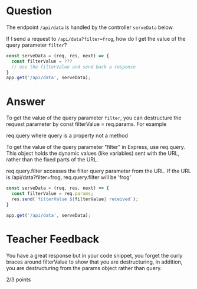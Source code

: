 # Question

The endpoint `/api/data` is handled by the controller `serveData` below.

If I send a request to `/api/data?filter=frog`, how do I get the value of the query parameter `filter`?

```js
const serveData = (req, res, next) => {
  const filterValue = ???
  // use the filterValue and send back a response
}
app.get('/api/data', serveData);
```

# Answer
To get the value of the query parameter `filter`, you can destructure the request parameter by const filterValue = req.params. For example

req.query where query is a property not a method

To get the value of the query parameter "filter" in Express, use req.query. This object holds the dynamic values (like variables) sent with the URL, rather than the fixed parts of the URL.

req.query.filter accesses the filter query parameter from the URL. If the URL is /api/data?filter=frog, req.query.filter will be 'frog'

```js
const serveData = (req, res, next) => {
  const filterValue = req.params;
  res.send(`filterValue ${filterValue} received`);
}

app.get('/api/data', serveData);
```

# Teacher Feedback

You have a great response but in your code snippet, you forget the curly braces around filterValue to show that you are destructuring, in addition, you are destructuring from the params object rather than query.  

2/3 points